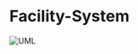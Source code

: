 # Facility-System
![UML](https://raw.githubusercontent.com/MahaBKT/Facility-System/master/Documents/UML.png)
